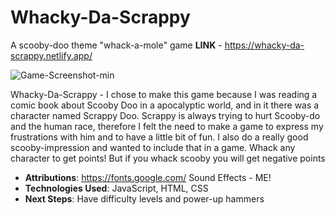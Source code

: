 # Whacky-Da-Scrappy
A scooby-doo theme "whack-a-mole" game
**LINK** - https://whacky-da-scrappy.netlify.app/

![Game-Screenshot-min](https://user-images.githubusercontent.com/126704408/230446815-02fad672-dfb2-4efc-a069-5cda23352ebd.png)

Whacky-Da-Scrappy - I chose to make this game because I was reading a comic book about Scooby Doo in a apocalyptic world, and in it there was a character named Scrappy Doo. Scrappy is always trying to hurt Scooby-do and the human race, therefore I felt the need to make a game to express my frustrations with him and to have a little bit of fun. I also do a really good scooby-impression and wanted to include that in a game. 
Whack any character to get points! But if you whack scooby you will get negative points
- ************************Attributions************************: https://fonts.google.com/ Sound Effects - ME!
- **Technologies Used**: JavaScript, HTML, CSS
- **Next Steps**: Have difficulty levels and power-up hammers
